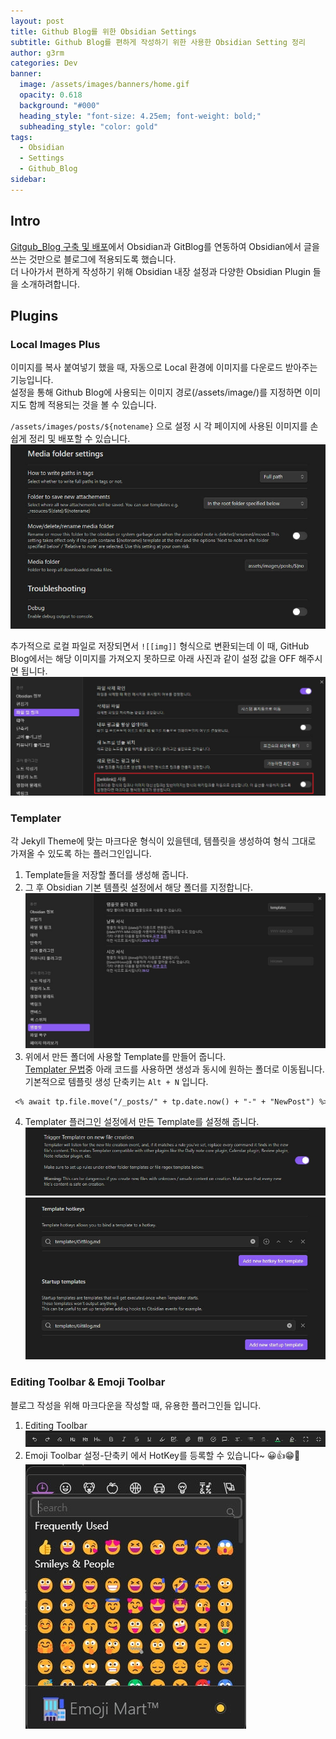 ```yaml
---
layout: post
title: Github Blog를 위한 Obsidian Settings
subtitle: Github Blog를 편하게 작성하기 위한 사용한 Obsidian Setting 정리
author: g3rm
categories: Dev
banner:
  image: /assets/images/banners/home.gif
  opacity: 0.618
  background: "#000"
  heading_style: "font-size: 4.25em; font-weight: bold;"
  subheading_style: "color: gold"
tags:
  - Obsidian
  - Settings
  - Github_Blog
sidebar:
---
```

## Intro
[Gitgub_Blog 구축 및 배포](./Github-Blog.html)에서 Obsidian과 GitBlog를 연동하여 Obsidian에서 글을 쓰는 것만으로 블로그에 적용되도록 했습니다.   
더 나아가서 편하게 작성하기 위해 Obsidian 내장 설정과 다양한 Obsidian Plugin 들을 소개하려합니다.

## Plugins
### Local Images Plus
이미지를 복사 붙여넣기 했을 때, 자동으로 Local 환경에 이미지를 다운로드 받아주는 기능입니다.   
설정을 통해 Github Blog에 사용되는 이미지 경로(/assets/image/)를 지정하면 이미지도 함께 적용되는 것을 볼 수 있습니다.
   
`/assets/images/posts/${notename}` 으로 설정 시 각 페이지에 사용된 이미지를 손쉽게 정리 및 배포할 수 있습니다.
![](/assets/images/posts/2024-12-01-Obsidian-Settings/d06678e7ab0e8bf69e04fd38a4987a42_MD5.jpeg)
   
추가적으로 로컬 파일로 저장되면서 `![[img]]` 형식으로 변환되는데 이 때, GitHub Blog에서는 해당 이미지를 가져오지 못하므로 아래 사진과 같이 설정 값을 OFF 해주시면 됩니다.
![](/assets/images/posts/2024-12-01-Obsidian-Settings/70576ddf103b0bdf2ae875ea49e262d0_MD5.jpeg)
### Templater
각 Jekyll Theme에 맞는 마크다운 형식이 있을텐데, 템플릿을 생성하여 형식 그대로 가져올 수 있도록 하는 플러그인입니다.   

1. Template들을 저장할 폴더를 생성해 줍니다.
2. 그 후 Obsidian 기본 템플릿 설정에서 해당 폴더를 지정합니다.
   ![](/assets/images/posts/2024-12-01-Obsidian-Settings/26a6c98aed66e0533a98663fbf5587ed_MD5.jpeg)
3. 위에서 만든 폴더에 사용할 Template를 만들어 줍니다.   
   [Templater 문법](https://silentvoid13.github.io/Templater/)중 아래 코드를 사용하면 생성과 동시에 원하는 폴더로 이동됩니다.   
   기본적으로 템플릿 생성 단축키는 `Alt + N` 입니다.
```markdown
 <% await tp.file.move("/_posts/" + tp.date.now() + "-" + "NewPost") %>
```
4. Templater 플러그인 설정에서 만든 Template를 설정해 줍니다.
   ![](/assets/images/posts/2024-12-01-Obsidian-Settings/b70380427bbffe7ed513ef2f53289632_MD5.jpeg)
   ![](/assets/images/posts/2024-12-01-Obsidian-Settings/0594d6f949665c19836479879a9a06fe_MD5.jpeg)

### Editing Toolbar & Emoji Toolbar
블로그 작성을 위해 마크다운을 작성할 때, 유용한 플러그인들 입니다.
1. Editing Toolbar
   ![](/assets/images/posts/2024-12-01-Obsidian-Settings/d272ff594d7e0ce79460e60056cd731e_MD5.jpeg)
2. Emoji Toolbar
   설정-단축키 에서 HotKey를 등록할 수 있습니다~ 😀👍😁🎃 
   ![](/assets/images/posts/2024-12-01-Obsidian-Settings/18bd1e70ae7a7563937c4a73751f20d0_MD5.jpeg)
